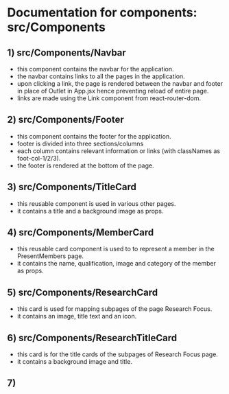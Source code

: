 # Documentation for components: src/Components

## 1) src/Components/Navbar

- this component contains the navbar for the application.
- the navbar contains links to all the pages in the application.
- upon clicking a link, the page is rendered between the navbar and footer in place of Outlet in App.jsx hence preventing reload of entire page.
- links are made using the Link component from react-router-dom.

## 2) src/Components/Footer

- this component contains the footer for the application.
- footer is divided into three sections/columns
- each column contains relevant information or links (with classNames as foot-col-1/2/3).
- the footer is rendered at the bottom of the page.

## 3) src/Components/TitleCard

- this reusable component is used in various other pages.
- it contains a title and a background image as props.

## 4) src/Components/MemberCard

- this reusable card component is used to to represent a member in the PresentMembers page.
- it contains the name, qualification, image and category of the member as props.

## 5) src/Components/ResearchCard

- this card is used for mapping subpages of the page Research Focus.
- it contains an image, title text and an icon.

## 6) src/Components/ResearchTitleCard

- this card is for the title cards of the subpages of Research Focus page.
- it contains a background image and title.

## 7)
